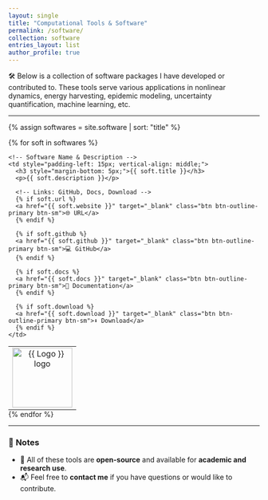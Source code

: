 ```yaml
---
layout: single
title: "Computational Tools & Software"
permalink: /software/
collection: software
entries_layout: list
author_profile: true
---
```


🛠️ Below is a collection of software packages I have developed or contributed to. These tools serve various applications in nonlinear dynamics, energy harvesting, epidemic modeling, uncertainty quantification, machine learning, etc.

---

{% assign softwares = site.software | sort: "title" %}

{% for soft in softwares %}
<table style="width:100%; border:0; margin-bottom: 0px;">
  <tr>
    <!-- Software Logo -->
    <td style="width: 80px; text-align: center; vertical-align: middle;">
      <img src="{{ soft.logo }}" alt="{{ Logo }} logo" style="width: 120px; height: auto;">
    </td>

    <!-- Software Name & Description -->
    <td style="padding-left: 15px; vertical-align: middle;">
      <h3 style="margin-bottom: 5px;">{{ soft.title }}</h3>
      <p>{{ soft.description }}</p>

      <!-- Links: GitHub, Docs, Download -->
      {% if soft.url %}
      <a href="{{ soft.website }}" target="_blank" class="btn btn-outline-primary btn-sm">🌐 URL</a>
      {% endif %}
      
      {% if soft.github %}
      <a href="{{ soft.github }}" target="_blank" class="btn btn-outline-primary btn-sm">💻 GitHub</a>
      {% endif %}

      {% if soft.docs %}
      <a href="{{ soft.docs }}" target="_blank" class="btn btn-outline-primary btn-sm">📖 Documentation</a>
      {% endif %}

      {% if soft.download %}
      <a href="{{ soft.download }}" target="_blank" class="btn btn-outline-primary btn-sm">⬇️ Download</a>
      {% endif %}
    </td>
  </tr>
</table>
{% endfor %}

---

### 📌 **Notes**
- 🔧 All of these tools are **open-source** and available for **academic and research use**.
- 📬 Feel free to **contact me** if you have questions or would like to contribute.


